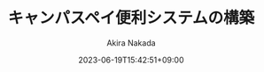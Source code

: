 ---
title: "キャンパスペイ便利システムの構築"
date: 2023-06-19T15:42:51+09:00
draft: false
github_link: "https://github.com/tubisuke/CanpaspaySystem"
author: "Akira Nakada"
tags:
  - Python
  - JavaScript
description: ""
toc: 
---
